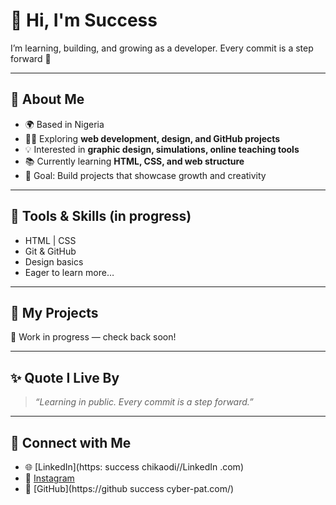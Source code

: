 

# 👋 Hi, I'm Success  
I’m learning, building, and growing as a developer. Every commit is a step forward 🚀  

---

## 🌱 About Me  
- 🌍 Based in Nigeria  
- 🧑‍💻 Exploring **web development, design, and GitHub projects**  
- 💡 Interested in **graphic design, simulations, online teaching tools**  
- 📚 Currently learning **HTML, CSS, and web structure**  
- 🎯 Goal: Build projects that showcase growth and creativity  

---

## 🔧 Tools & Skills (in progress)  
- HTML | CSS  
- Git & GitHub  
- Design basics  
- Eager to learn more…  

---

## 📂 My Projects  
🚧 Work in progress — check back soon!  

---

## ✨ Quote I Live By  
> *“Learning in public. Every commit is a step forward.”*  

---

## 🤝 Connect with Me  
- 🌐 [LinkedIn](https: success chikaodi//LinkedIn .com)  
- 📸 [Instagram](https://instagram.com/sucCess)  
- 🐙 [GitHub](https://github success cyber-pat.com/)



